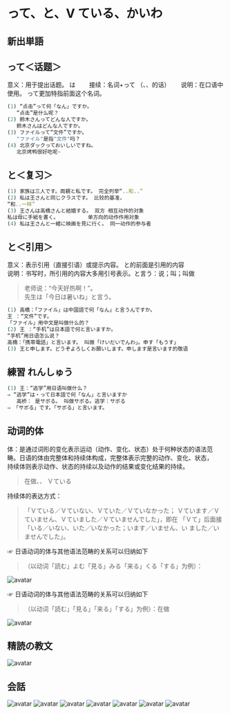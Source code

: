 # って、と、V ている、かいわ

## 新出単語


## って＜话题＞

意义：用于提出话题。 は　　
接续：名词+って （、、的话）　　
说明：在口语中使用。 って更加特指前面这个名词。

```ts
(1) “点击”って何「なん」ですか。
   “点击”是什么呢？
(2) 鈴木さんってどんな人ですか。
   鈴木さんはどんな人ですか。
(3) ファイルって“文件”ですか。
   "ファイル"是指"文件"吗？
(4) 北京ダックっておいしいですね。
   北京烤鸭很好吃呢~
```

## と＜复习＞

```ts
(1) 家族は三人です。両親と私です。 完全列举“..和..”
(2) 私は王さんと同じクラスです。 比较的基准，
“和..一样”
(3) 王さんは高橋さんと結婚する。 双方 相互动作的对象
私は母に手紙を書く。　 　　　 　单方向的动作作用对象　
(4) 私は王さんと一緒に映画を見に行く。 同一动作的参与者
```

## と＜引用＞

意义：表示引用（直接引语）或提示内容。 と的前面是引用的内容  
说明：书写时，所引用的内容大多用引号表示。と言う：说；叫；叫做

> 老师说：“今天好热啊！”。  
> 先生は「今日は暑いね」と言う。

```ts
(1) 高橋：「ファイル」は中国語で何「なん」と言うんですか。
王 ：“文件”です。
「ファイル」用中文是叫做什么的？
(2) 王 ：“手机”は日本語で何と言いますか。
“手机”用日语怎么说？
高橋：「携帯電話」と言います。 叫做「けいだいでんわ」。申す「もうす」
(3) 王と申します。どうぞよろしくお願いします。申します是言います的敬语
```

## 練習 れんしゅう

```ts
(1) 王：“逃学”用日语叫做什么？
⇒ “逃学”は・って日本語で何「なん」と言いますか
   高桥： 是サボる。 叫做サボる。逃学：サボる
⇒ 「サボる」です。「サボる」と言います。　
```

## 动词的体

体：是通过词形的变化表示运动（动作、变化、状态）处于何种状态的语法范  
畴。日语的体由完整体和持续体构成，完整体表示完整的动作、变化、状态，  
持续体则表示动作、状态的持续以及动作的结果或变化结果的持续。

> 在做、、 Ｖている

持续体的表达方式：

> 「Ｖている／Ｖていない、Ｖていた／Ｖていなかった；
> Ｖています／Ｖていません、Ｖていました／Ｖていませんでした」，即在
> 「Ｖて」后面接「いる／いない、いた／いなかった；います／いません、い
> ました／いませんでした」。


☞ 日语动词的体与其他语法范畴的关系可以归纳如下

> （以动词「読む」よむ「見る」みる「来る」くる「する」为例）：

![avatar](../images/よみ、みる、くる、する.png)


☞ 日语动词的体与其他语法范畴的关系可以归纳如下


> （以动词「読む」「見る」「来る」「する」为例）：在做

![avatar](../images/よみ、みる、くる、する、て.png)

## 精読の教文


![avatar](../images/8-1-2.png)


## 会話


![avatar](../images/8-1-かいわ-1.png)
![avatar](../images/8-1-かいわ-2.png)
![avatar](../images/8-1-かいわ-3.png)
![avatar](../images/8-1-かいわ-4.png)
![avatar](../images/8-1-かいわ-5.png)
![avatar](../images/8-1-かいわ-6.png)
![avatar](../images/8-1-かいわ-7.png)
